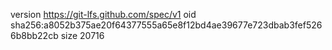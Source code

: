 version https://git-lfs.github.com/spec/v1
oid sha256:a8052b375ae20f64377555a65e8f12bd4ae39677e723dbab3fef5266b8bb22cb
size 20716
